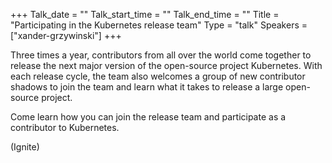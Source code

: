 +++
Talk_date = ""
Talk_start_time = ""
Talk_end_time = ""
Title = "Participating in the Kubernetes release team"
Type = "talk"
Speakers = ["xander-grzywinski"]
+++

Three times a year, contributors from all over the world come together to release the next major version of the open-source project Kubernetes. With each release cycle, the team also welcomes a group of new contributor shadows to join the team and learn what it takes to release a large open-source project.

Come learn how you can join the release team and participate as a contributor to Kubernetes.

(Ignite)
